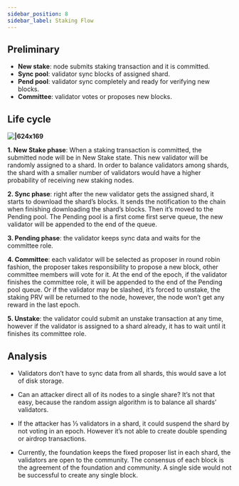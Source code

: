 ```yaml
---
sidebar_position: 8
sidebar_label: Staking Flow
---
```



## Preliminary

* **New stake**: node submits staking transaction and it is committed.
* **Sync pool**: validator sync blocks of assigned shard.
* **Pend pool**: validator sync completely and ready for verifying new blocks.
* **Committee**: validator votes or proposes new blocks.

## Life cycle

**![|624x169](https://lh3.googleusercontent.com/k5ljCMo34nMVQL4NCwV6hw-WHGMLqVg-A2HyNJ8AJC2JY-E5hL2PiFb6-EHIr3-nAc_Ys1iEWlN22Fu9eWPYXDZYB0Ihh0dudQyxRf21ByTNnch4jSqn8wQLAHRKs3hyQu3m5_ID=s0)**

**1. New Stake phase**: When a staking transaction is committed, the submitted node will be in New Stake state. This new validator will be randomly assigned to a shard. In order to balance validators among shards, the shard with a smaller number of validators would have a higher probability of receiving new staking nodes.

**2. Sync phase**: right after the new validator gets the assigned shard, it starts to download the shard’s blocks. It sends the notification to the chain when finishing downloading the shard’s blocks. Then it’s moved to the Pending pool. The Pending pool is a first come first serve queue, the new validator will be appended to the end of the queue.

**3. Pending phase**: the validator keeps sync data and waits for the committee role.

**4. Committee**: each validator will be selected as proposer in round robin fashion, the proposer takes responsibility to propose a new block, other committee members will vote for it. At the end of the epoch, if the validator finishes the committee role, it will be appended to the end of the Pending pool queue. Or if the validator may be slashed, it’s forced to unstake, the staking PRV will be returned to the node, however, the node won’t get any reward in the last epoch.

**5. Unstake**: the validator could submit an unstake transaction at any time, however if the validator is assigned to a shard already, it has to wait until it finishes its committee role.

## Analysis

* Validators don’t have to sync data from all shards, this would save a lot of disk storage.

* Can an attacker direct all of its nodes to a single share? It’s not that easy, because the random assign algorithm is to balance all shards’ validators.
* If the attacker has ⅓ validators in a shard, it could suspend the shard by not voting in an epoch. However it’s not able to create double spending or airdrop transactions.
* Currently, the foundation keeps the fixed proposer list in each shard, the validators are open to the community. The consensus of each block is the agreement of the foundation and community. A single side would not be successful to create any single block.

